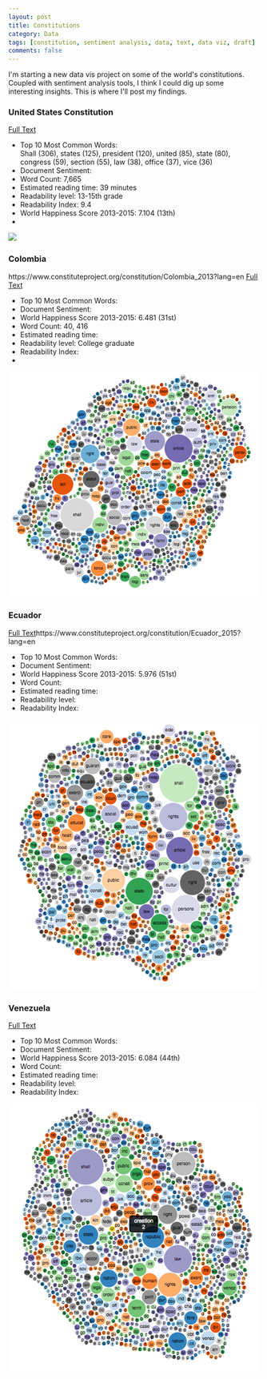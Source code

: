 ```yaml
---
layout: post
title: Constitutions
category: Data
tags: [constitution, sentiment analysis, data, text, data viz, draft]
comments: false
---
```




I'm starting a new data vis project on some of the world's constitutions. Coupled with sentiment analysis tools, I think I could dig up some interesting insights. This is where I'll post my findings.


<h3>United States Constitution</h3>
<a href="http://sbrks.github.io/constitution/">Full Text</a>
<ul>
  <li>Top 10 Most Common Words: </li>
  Shall (306), states (125), president (120), united (85), state (80), congress (59), section (55), law (38), office (37), vice (36)
  <li>Document Sentiment: </li>
  <li>Word Count: 7,665</li>
  <li>Estimated reading time: 39 minutes</li>
  <li>Readability level: 13-15th grade</li>
  <li>Readability Index: 9.4</li>
  <li>World Happiness Score 2013-2015: 7.104 (13th)</li>
  <li></li>
</ul>
<img src="/assets/img/projects/usconstitution2.png" />

<h3>Colombia</h3>
https://www.constituteproject.org/constitution/Colombia_2013?lang=en
<a href="http://sbrks.github.io/constitution/colombia.html">Full Text</a>
<ul>
  <li>Top 10 Most Common Words: </li>
  <li>Document Sentiment: </li>
  <li>World Happiness Score 2013-2015: 6.481 (31st)</li>
  <li>Word Count: 40, 416</li>
  <li>Estimated reading time: </li>
  <li>Readability level: College graduate </li>
  <li>Readability Index: </li>
  <li></li>
</ul>
<img src="/constitution/img/colombia.png" />

<h3>Ecuador</h3>
<a href="http://sbrks.github.io/constitution/ecuador.html">Full Text</a>https://www.constituteproject.org/constitution/Ecuador_2015?lang=en
<ul>
  <li>Top 10 Most Common Words: </li>
  <li>Document Sentiment: </li>
  <li>World Happiness Score 2013-2015: 5.976 (51st)</li>
   <li>Word Count: </li>
  <li>Estimated reading time: </li>
  <li>Readability level: </li>
  <li>Readability Index: </li>
</ul>
<img src="/constitution/img/ecuador.png" />

<h3>Venezuela</h3>
<a href="http://sbrks.github.io/constitution/venezuela.html">Full Text</a>
<ul>
  <li>Top 10 Most Common Words: </li>
  <li>Document Sentiment: </li>
  <li>World Happiness Score 2013-2015: 6.084 (44th)</li>
  <li>Word Count: </li>
  <li>Estimated reading time: </li>
  <li>Readability level: </li>
  <li>Readability Index: </li>
</ul>
<img src="/constitution/img/venezuela.png" />